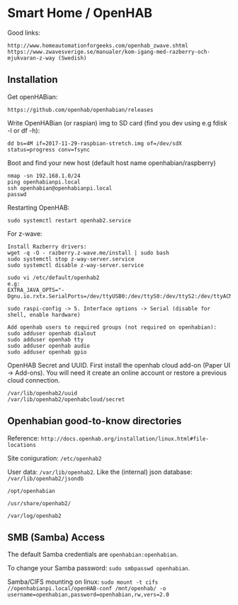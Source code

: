 # Smart Home / OpenHAB

Good links:
```
http://www.homeautomationforgeeks.com/openhab_zwave.shtml
https://www.zwavesverige.se/manualer/kom-igang-med-razberry-och-mjukvaran-z-way (Swedish)
```

## Installation

Get openHABian:
```
https://github.com/openhab/openhabian/releases
```

Write OpenHABian (or raspian) img to SD card (find you dev using e.g fdisk -l or df -h):
```
dd bs=4M if=2017-11-29-raspbian-stretch.img of=/dev/sdX status=progress conv=fsync
```

Boot and find your new host (default host name openhabian/raspberry)
```
nmap -sn 192.168.1.0/24
ping openhabianpi.local
ssh openhabian@openhabianpi.local
passwd
``` 

Restarting OpenHAB:
```
sudo systemctl restart openhab2.service
```

For z-wave:
```
Install Razberry drivers:
wget -q -O - razberry.z-wave.me/install | sudo bash
sudo systemctl stop z-way-server.service 
sudo systemctl disable z-way-server.service 

sudo vi /etc/default/openhab2
e.g:
EXTRA_JAVA_OPTS="-Dgnu.io.rxtx.SerialPorts=/dev/ttyUSB0:/dev/ttyS0:/dev/ttyS2:/dev/ttyACM0:/dev/ttyAMA0"

sudo raspi-config -> 5. Interface options -> Serial (disable for shell, enable hardware) 

Add openhab users to required groups (not required on openhabian):
sudo adduser openhab dialout
sudo adduser openhab tty
sudo adduser openhab audio
sudo adduser openhab gpio
```

OpenHAB Secret and UUID. First install the openhab cloud add-on (Paper UI -> Add-ons). You will need it create an online account or restore a previous cloud connection.
```
/var/lib/openhab2/uuid
/var/lib/openhab2/openhabcloud/secret
```

## Openhabian good-to-know directories
Reference: ```http://docs.openhab.org/installation/linux.html#file-locations```

Site coniguration: ```/etc/openhab2```	

User data: ```/var/lib/openhab2```. Like the (internal) json database: ```/var/lib/openhab2/jsondb```

```/opt/openhabian```

```/usr/share/openhab2/```

```/var/log/openhab2 ```


## SMB (Samba) Access

The default Samba credentials are ```openhabian:openhabian```.

To change your Samba password: ```sudo smbpasswd openhabian```.

Samba/CIFS mounting on linux: ```sudo mount -t cifs //openhabianpi.local/openHAB-conf /mnt/openhab/ -o username=openhabian,password=openhabian,rw,vers=2.0```
